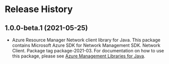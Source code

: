# Release History

## 1.0.0-beta.1 (2021-05-25)

- Azure Resource Manager Network client library for Java. This package contains Microsoft Azure SDK for Network Management SDK. Network Client. Package tag package-2021-03. For documentation on how to use this package, please see [Azure Management Libraries for Java](https://aka.ms/azsdk/java/mgmt).
